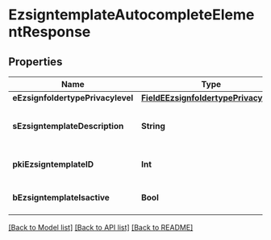# EzsigntemplateAutocompleteElementResponse

## Properties
Name | Type | Description | Notes
------------ | ------------- | ------------- | -------------
**eEzsignfoldertypePrivacylevel** | [**FieldEEzsignfoldertypePrivacylevel**](FieldEEzsignfoldertypePrivacylevel.md) |  | 
**sEzsigntemplateDescription** | **String** | The description of the Ezsigntemplate | 
**pkiEzsigntemplateID** | **Int** | The unique ID of the Ezsigntemplate | 
**bEzsigntemplateIsactive** | **Bool** | Whether the Ezsigntemplate is active or not | 

[[Back to Model list]](../README.md#documentation-for-models) [[Back to API list]](../README.md#documentation-for-api-endpoints) [[Back to README]](../README.md)


